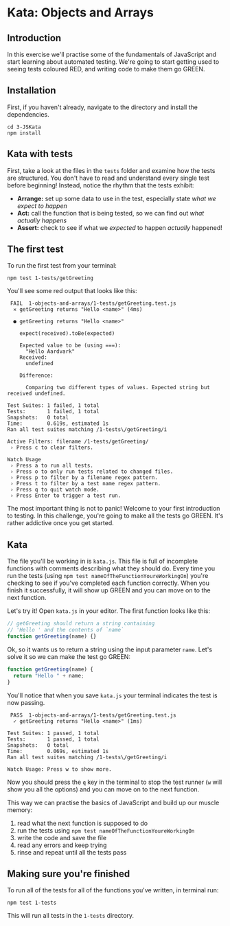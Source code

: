 # Kata: Objects and Arrays

## Introduction

In this exercise we'll practise some of the fundamentals of JavaScript and start learning about automated testing. We're going to start getting used to seeing tests coloured RED, and writing code to make them go GREEN.

## Installation

First, if you haven't already, navigate to the directory and install the dependencies.

```
cd 3-JSKata
npm install
```

## Kata with tests

First, take a look at the files in the `tests` folder and examine how the tests are structured. You don't have to read and understand every single test before beginning! Instead, notice the rhythm that the tests exhibit:

- **Arrange:** set up some data to use in the test, especially state _what we expect to happen_
- **Act:** call the function that is being tested, so we can find out _what actually happens_
- **Assert:** check to see if what we _expected_ to happen _actually_ happened!

## The first test

To run the first test from your terminal:

```
npm test 1-tests/getGreeting
```

You'll see some red output that looks like this:

```
 FAIL  1-objects-and-arrays/1-tests/getGreeting.test.js
  ✕ getGreeting returns "Hello <name>" (4ms)

  ● getGreeting returns "Hello <name>"

    expect(received).toBe(expected)

    Expected value to be (using ===):
      "Hello Aardvark"
    Received:
      undefined

    Difference:

      Comparing two different types of values. Expected string but received undefined.

Test Suites: 1 failed, 1 total
Tests:       1 failed, 1 total
Snapshots:   0 total
Time:        0.619s, estimated 1s
Ran all test suites matching /1-tests\/getGreeting/i

Active Filters: filename /1-tests/getGreeting/
 › Press c to clear filters.

Watch Usage
 › Press a to run all tests.
 › Press o to only run tests related to changed files.
 › Press p to filter by a filename regex pattern.
 › Press t to filter by a test name regex pattern.
 › Press q to quit watch mode.
 › Press Enter to trigger a test run.
```

The most important thing is not to panic! Welcome to your first introduction to testing. In this challenge, you're going to make all the tests go GREEN. It's rather addictive once you get started.

## Kata

The file you'll be working in is `kata.js`. This file is full of incomplete functions with comments describing what they should do. Every time you run the tests (using `npm test nameOfTheFunctionYoureWorkingOn`) you're checking to see if you've completed each function correctly. When you finish it successfully, it will show up GREEN and you can move on to the next function.

Let's try it! Open `kata.js` in your editor. The first function looks like this:

```js
// getGreeting should return a string containing
// 'Hello ' and the contents of `name`
function getGreeting(name) {}
```

Ok, so it wants us to return a string using the input parameter `name`. Let's solve it so we can make the test go GREEN:

```js
function getGreeting(name) {
  return "Hello " + name;
}
```

You'll notice that when you save `kata.js` your terminal indicates the test is now passing.

```
 PASS  1-objects-and-arrays/1-tests/getGreeting.test.js
  ✓ getGreeting returns "Hello <name>" (1ms)

Test Suites: 1 passed, 1 total
Tests:       1 passed, 1 total
Snapshots:   0 total
Time:        0.069s, estimated 1s
Ran all test suites matching /1-tests\/getGreeting/i

Watch Usage: Press w to show more.
```

Now you should press the `q` key in the terminal to stop the test runner (`w` will show you all the options) and you can move on to the next function.

This way we can practise the basics of JavaScript and build up our muscle memory:

1.  read what the next function is supposed to do
1.  run the tests using `npm test nameOfTheFunctionYoureWorkingOn`
1.  write the code and save the file
1.  read any errors and keep trying
1.  rinse and repeat until all the tests pass

## Making sure you're finished

To run all of the tests for all of the functions you've written, in terminal run:

```
npm test 1-tests
```

This will run all tests in the `1-tests` directory.
